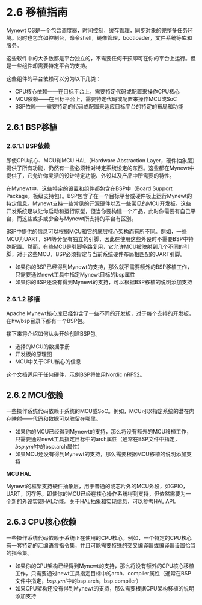 # 2.6 移植指南

Mynewt OS是一个包含调度器，时间控制，缓存管理，同步对象的完整多任务环境。同时也包含如控制台，命令shell，镜像管理，bootloader，文件系统等库和服务。

这些软件中的大多数都是平台独立的，不需要任何干预即可在你的平台上运行。但是一些组件却需要特定平台的支持。

这些组件的平台依赖可以分为以下几类：

- CPU核心依赖——在目标平台上，需要特定代码或配置来操作CPU核心
- MCU依赖——在目标平台上，需要特定代码或配置来操作MCU或SoC
- BSP依赖——需要特定的代码或配置来适应目标平台的特定的布局和功能

## 2.6.1 BSP移植

### 2.6.1.1 BSP依赖

即使CPU核心、MCU和MCU HAL（Hardware Abstraction Layer，硬件抽象层）提供了所有功能，仍然有一些必须针对特定系统设定的东西。这些都在Mynewt中提供了，它允许你灵活的设计特定功能、外设以及产品中所需要的特性。

在Mynewt中，这些特定的设置和组件都包含在BSP中（Board Support Package，板级支持包）。BSP包含了在一个目标平台或硬件板上运行Mynewt的特定信息。Mynewt支持一些常见的开源硬件以及一些常见的MCU开发板。这些开发系统足以让你启动和运行原型，但当你要构建一个产品，此时你需要有自己平台，而这些或多或少会与Mynewt所支持的平台有区别。

BSP中提供的信息可以根据MCU和它的底层核心架构而有所不同。例如，一些MCU为UART，SPI等分配有独立的引脚，因此在使用这些外设时不需要BSP中特殊配置。然而，有些MCU是引脚多路复用，它允许MCU被映射到几个不同的引脚，对于这些MCU，BSP必须指定与当前系统硬件布局相匹配的UART引脚。

- 如果你的BSP已经得到Mynewt的支持，那么就不需要额外的BSP移植工作，只需要通过newt工具中指定Mynewt目标的bsp属性
- 如果你的BSP还没有得到Mynewt的支持，可以根据BSP移植的说明添加支持

### 2.6.1.2 移植

Apache Mynewt核心库已经包含了一些不同的开发板，对于每个支持的开发板，在hw/bsp目录下都有一个BSP包。

接下来将介绍如何从头开始创建BSP包。

- 选择的MCU的数据手册
- 开发板的原理图
- MCU中关于CPU核心的信息

这个文档适用于任何硬件，示例BSP将使用Nordic nRF52。



## 2.6.2 MCU依赖

一些操作系统代码依赖于系统的MCU或SoC。例如，MCU可以指定系统的潜在内存映射——代码和数据可以驻留在哪里。

- 如果你的MCU已经得到Mynewt的支持，那么将没有额外的MCU移植工作，只需要通过newt工具指定目标中的arch属性（通常在BSP文件中指定，*bsp.yml*中的bsp.arch属性）
- 如果MCU还没有得到Mynewt的支持，那么需要根据MCU移植的说明添加支持

**MCU HAL**

Mynewt的框架支持硬件抽象层，用于普通的或芯片外的MCU外设，如GPIO，UART，闪存等。即使你的MCU已经在核心操作系统得到支持，但依然需要为一个新的外设实现HAL功能。关于HAL抽象和实现信息，可以参考HAL API。

## 2.6.3 CPU核心依赖

一些操作系统代码依赖于系统正在使用的CPU核心。例如，一个特定的CPU核心有一套特定的汇编语言指令集，并且可能需要特殊的交叉编译器或编译器设置恰当的指令集。

- 如果你的CPU架构已经得到Mynewt的支持，那么将没有额外的CPU核心移植工作，只需要通过newt工具指定目标中的arch、compiler属性（通常在BSP文件中指定，*bsp.yml*中的bsp.arch，bsp.compiler）
- 如果CPU架构还没有得到Mynewt的支持，那么需要根据CPU架构移植的说明添加支持